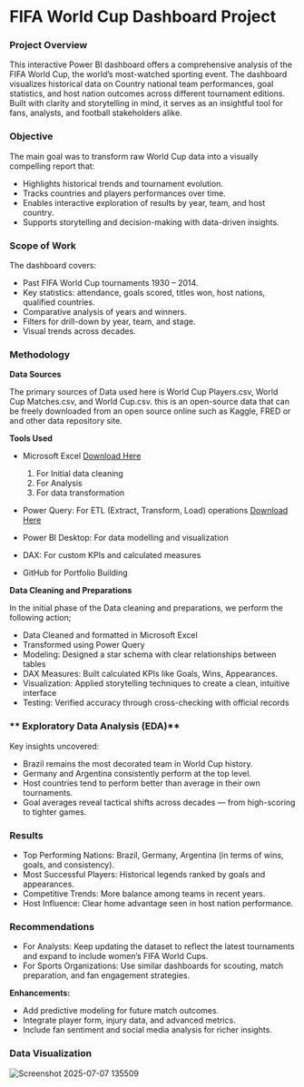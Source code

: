 # FIFA World Cup Dashboard Project

### **Project Overview**
This interactive Power BI dashboard offers a comprehensive analysis of the FIFA World Cup, the world’s most-watched sporting event. The dashboard visualizes historical data on Country national team performances, goal statistics, and host nation outcomes across different tournament editions. Built with clarity and storytelling in mind, it serves as an insightful tool for fans, analysts, and football stakeholders alike.

### **Objective**
The main goal was to transform raw World Cup data into a visually compelling report that:
- Highlights historical trends and tournament evolution.
- Tracks countries and players performances over time.
- Enables interactive exploration of results by year, team, and host country.
- Supports storytelling and decision-making with data-driven insights.

### **Scope of Work**
The dashboard covers:
- Past FIFA World Cup tournaments 1930 – 2014.
- Key statistics: attendance, goals scored, titles won, host nations, qualified countries.
- Comparative analysis of years and winners.
- Filters for drill-down by year, team, and stage.
- Visual trends across decades.

### **Methodology**

**Data Sources**

The primary sources of Data used here is World Cup Players.csv, World Cup Matches.csv, and World Cup.csv. this is an open-source data that can be freely downloaded from an open source online such as Kaggle, FRED or and other data repository site.

**Tools Used**
- Microsoft Excel [Download Here](https://www.Microsoft.com)
  1. For Initial data cleaning
  2. For Analysis
  3. For data transformation

- Power Query: For ETL (Extract, Transform, Load) operations [Download Here](https://learn.microsoft.com/en-us/power-query/)

- Power BI Desktop: For data modelling and visualization

- DAX: For custom KPIs and calculated measures

- GitHub for Portfolio Building	

**Data Cleaning and Preparations**

In the initial phase of the Data cleaning and preparations, we perform the following action;
- Data Cleaned and formatted in Microsoft Excel 
- Transformed using Power Query
- Modeling: Designed a star schema with clear relationships between tables
- DAX Measures: Built calculated KPIs like Goals, Wins, Appearances.
- Visualization: Applied storytelling techniques to create a clean, intuitive interface
- Testing: Verified accuracy through cross-checking with official records

### ** Exploratory Data Analysis (EDA)**
Key insights uncovered:
- Brazil remains the most decorated team in World Cup history.
- Germany and Argentina consistently perform at the top level.
- Host countries tend to perform better than average in their own tournaments.
- Goal averages reveal tactical shifts across decades — from high-scoring to tighter games.

### **Results**
- Top Performing Nations: Brazil, Germany, Argentina (in terms of wins, goals, and consistency).
- Most Successful Players: Historical legends ranked by goals and appearances.
- Competitive Trends: More balance among teams in recent years.
- Host Influence: Clear home advantage seen in host nation performance.

### **Recommendations**

- For Analysts: Keep updating the dataset to reflect the latest tournaments and expand to include women’s FIFA World Cups.
- For Sports Organizations: Use similar dashboards for scouting, match preparation, and fan engagement strategies.

**Enhancements:**
- Add predictive modeling for future match outcomes.
- Integrate player form, injury data, and advanced metrics.
- Include fan sentiment and social media analysis for richer insights.

### **Data Visualization**
![Screenshot 2025-07-07 135509](https://github.com/user-attachments/assets/af04b2c9-0f40-47c1-8488-0df75892d7ec)
